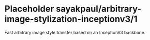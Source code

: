 # Placeholder sayakpaul/arbitrary-image-stylization-inceptionv3/1
Fast arbitrary image style transfer based on an InceptionV3 backbone.

<!-- dataset: multiple -->
<!-- task: image-style-transfer -->
<!-- network-architecture: other -->
<!-- fine-tunable: false -->
<!-- language: en -->
<!-- license: apache-2.0 -->